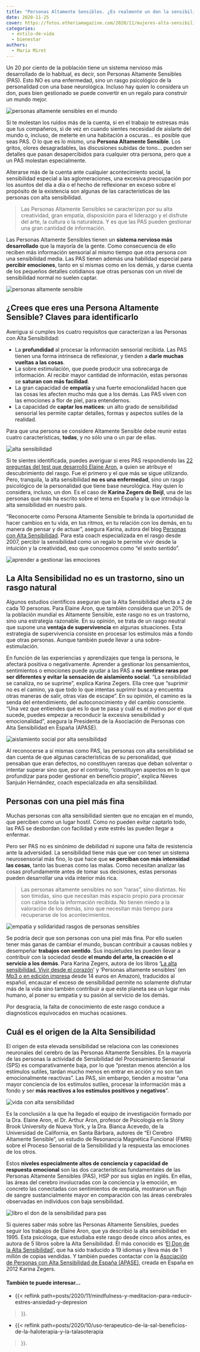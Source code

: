 ```yaml
---
title: "Personas Altamente Sensibles. ¿Es realmente un don la sensibilidad?"
date: 2020-11-25
cover: https://fotos.etheriamagazine.com/2020/11/mujeres-alta-sensibilidad.jpg
categories: 
  - estilo-de-vida
  - bienestar
authors: 
  - Maria Miret
---
```


Un 20 por ciento de la población tiene un sistema nervioso más desarrollado de lo habitual, es decir, son Personas Altamente Sensibles (PAS). Esto NO es una enfermedad, sino un rasgo psicológico de la personalidad con una base neurológica. Incluso hay quien lo considera un don, pues bien gestionado se puede convertir en un regalo para construir un mundo mejor. 

![personas altamente sensibles en el mundo](https://fotos.etheriamagazine.com/2020/11/claves-detectar-alta-sensibilidad.jpg "2 de cada 10 habitantes del mundo son Personas Altamente Sensibles. © Javardh ML")

Si te molestan los ruidos más de la cuenta, si en el trabajo te estresas más que tus 
compañeros, si de vez en cuando sientes necesidad de aislarte del mundo o, incluso, de 
meterte en una habitación a oscuras… es posible que seas PAS. O lo que es lo mismo, una 
**Persona Altamente Sensible**. Los gritos, olores desagradables, las discusiones 
subidas de tono… pueden ser detalles que pasan desapercibidos para cualquier otra 
persona, pero que a un PAS molestan especialmente. 

Alterarse más de la cuenta ante cualquier acontecimiento social, la sensibilidad 
especial a las aglomeraciones, una excesiva preocupación por los asuntos del día a día o 
el hecho de reflexionar en exceso sobre el propósito de la existencia son algunas de las 
características de las personas con alta sensibilidad. 

> Las Personas Altamente Sensibles se caracterizan por su alta creatividad, gran empatía, 
> disposición para el liderazgo y el disfrute del arte, la cultura o la naturaleza. Y es 
> que las PAS pueden gestionar una gran cantidad de información. 

Las Personas Altamente Sensibles tienen un **sistema nervioso más desarrollado** que la 
mayoría de la gente. Como consecuencia de ello reciben más información sensorial al 
mismo tiempo que otra persona con una sensibilidad media. Las PAS tienen además una 
habilidad especial para **percibir emociones**, tanto en sí mismas como en los demás, y 
darse cuenta de los pequeños detalles cotidianos que otras personas con un nivel de 
sensibilidad normal no suelen captar. 

![personas altamente sensible](https://fotos.etheriamagazine.com/2020/11/mujeres-alta-sensibilidad.jpg "La alta sensibilidad bien gestionada se puede considerar un don. © Leon Ell.")

## ¿Crees que eres una Persona Altamente Sensible? Claves para identificarlo

Averigua si cumples los cuatro requisitos que caracterizan a las Personas con Alta 
Sensibilidad: 

- La **profundidad** al procesar la información sensorial recibida. Las PAS tienen una forma intrínseca de reflexionar, y tienden a **darle muchas vueltas a las cosas**.
- La sobre estimulación, que puede producir una sobrecarga de información. Al recibir mayor cantidad de información, estas personas se **saturan con más facilidad**. 
- La gran capacidad de **empatía** y una fuerte emocionalidad hacen que las cosas les afecten mucho más que a los demás. Las PAS viven con las emociones a flor de piel, para entendernos. 
- La capacidad de **captar los matices**: un alto grado de sensibilidad sensorial les permite captar detalles, formas y aspectos sutiles de la realidad.

Para que una persona se considere Altamente Sensible debe reunir estas cuatro 
características, **todas**, y no sólo una o un par de ellas. 

![alta sensibilidad](https://fotos.etheriamagazine.com/2020/11/persona-altamente-sensible.jpg "Las Personas Altamente Sensibles perciben más matices. © David Becker")

Si te sientes identificada, puedes averiguar si eres PAS respondiendo las [22 preguntas 
del test que desarrolló Elaine 
Aron](https://terapiayemociones.com/personas-altamente-sensibles-2/test-pas/), a quien 
se atribuye el descubrimiento del rasgo. Fue el primero y el que más se sigue 
utilizando. Pero, tranquila, la alta sensibilidad **no es una enfermedad**, sino un 
rasgo psicológico de la personalidad que tiene base neurológica. Hay quien lo considera, 
incluso, un don. Es el caso de **Karina Zegers de Beijl**, una de las personas que más 
ha escrito sobre el tema en España y la que introdujo la alta sensibilidad en nuestro 
país. 

“Reconocerte como Persona Altamente Sensible te brinda la oportunidad de hacer cambios 
en tu vida, en tus ritmos, en tu relación con los demás, en tu manera de pensar y de 
actuar”, asegura Karina, autora del blog [Personas con Alta 
Sensibilidad](https://www.personasaltamentesensibles.com/). Para esta coach 
especializada en el rasgo desde 2007, percibir la sensibilidad como un regalo te permite 
vivir desde la intuición y la creatividad, eso que conocemos como “el sexto sentido”. 

![aprender a gestionar las emociones](https://fotos.etheriamagazine.com/2020/11/gestionar-la-sensibilidad.jpg "Es necesario aprender a gestionar los pensamientos, sentimientos y emociones. © Courtney Cook")

## La Alta Sensibilidad no es un trastorno, sino un rasgo natural

Algunos estudios científicos aseguran que la Alta Sensibilidad afecta a 2 de cada 10 
personas. Para Elaine Aron, que también considera que un 20% de la población mundial es 
Altamente Sensible, este rasgo no es un trastorno, sino una estrategia razonable. En su 
opinión, se trata de un rasgo neutral que supone una **ventaja de supervivencia** en 
algunas situaciones. Esta estrategia de supervivencia consiste en procesar los estímulos 
más a fondo que otras personas. Aunque también puede llevar a una sobre-estimulación. 

En función de las experiencias y aprendizajes que tenga la persona, le afectará positiva 
o negativamente. Aprender a gestionar los pensamientos, sentimientos o emociones puede 
ayudar a las PAS a **no sentirse raras por ser diferentes y evitar la sensación de 
aislamiento social**. “La sensibilidad se canaliza, no se suprime”, explica Karina 
Zegers. Ella cree que “suprimir no es el camino, ya que todo lo que intentas suprimir 
busca y encuentra otras maneras de salir, otras vías de escape”. En su opinión, el 
camino es la senda del entendimiento, del autoconocimiento y del cambio consciente. “Una 
vez que entiendes qué es lo que te pasa y cuál es el motivo por el que sucede, puedes 
empezar a reconducir la excesiva sensibilidad y emocionalidad”, asegura la Presidenta de 
la Asociación de Personas con Alta Sensibilidad en España (APASE). 

![aislamiento social por alta sensibilidad](https://fotos.etheriamagazine.com/2020/11/demasiado-sensible.jpg "El aislamiento social es uno de sus inconvenientes. © Bagir Bahana")

Al reconocerse a sí mismas como PAS, las personas con alta sensibilidad se dan cuenta de 
que algunas características de su personalidad, que pensaban que eran defectos, no 
constituyen rarezas que deban solventar o intentar superar sino que, por el contrario, 
“constituyen aspectos en lo que profundizar para poder gestionar en beneficio propio”, 
explica Nieves Sanjuán Hernández, coach especializada en alta sensibilidad. 

## Personas con una piel más fina

Muchas personas con alta sensibilidad sienten que no encajan en el mundo, que perciben 
como un lugar hostil. Como no pueden evitar captarlo todo, las PAS se desbordan con 
facilidad y este estrés las pueden llegar a enfermar. 

Pero ser PAS no es sinónimo de debilidad ni supone una falta de resistencia ante la 
adversidad. La sensibilidad tiene más que ver con tener un sistema neurosensorial más 
fino, lo que hace que **se perciban con más intensidad las cosas**, tanto las buenas 
como las malas. Como necesitan analizar las cosas profundamente antes de tomar sus 
decisiones, estas personas pueden desarrollar una vida interior más rica. 

> Las personas altamente sensibles no son “raras”, sino distintas. No son tímidas, sino 
> que necesitan más espacio propio para procesar con calma toda la información recibida. 
> No tienen miedo a la valoración de los demás, sino que necesitan más tiempo para 
> recuperarse de los acontecimientos. 

![empatia y solidaridad rasgos de personas sensibles](https://fotos.etheriamagazine.com/2020/11/personas-sensibles.jpg "Empáticas y con deseos de ayudar a los demás, así son las Personas Altamente Sensibles. © Ricardo Gómez")

Se podría decir que son personas con una piel más fina. Por ello suelen tener más ganas 
de cambiar el mundo, buscan contribuir a causas nobles y desempeñar **trabajos con 
sentido**. Sus inquietudes les pueden llevar a contribuir con la sociedad desde **el 
mundo del arte, la creación o el servicio a los demás**. Para Karina Zegers, autora de 
los libros ‘[La alta sensibilidad. Vivir desde el corazón](https://amzn.to/35R1MNi)’ y 
‘Personas altamente sensibles’ (en [Mp3 o en edición impresa](https://amzn.to/36ZIC6W) 
desde 14 euros en Amazon), traducidos al español, encauzar el exceso de sensibilidad 
permite no solamente disfrutar más de la vida sino también contribuir a que este planeta 
sea un lugar más humano, al poner su empatía y su pasión al servicio de los demás. 

Por desgracia, la falta de conocimiento de este rasgo conduce a diagnósticos equivocados 
en muchas ocasiones. 

## Cuál es el origen de la Alta Sensibilidad

El origen de esta elevada sensibilidad se relaciona con las conexiones neuronales del 
cerebro de las Personas Altamente Sensibles. En la mayoría de las personas la actividad 
de Sensibilidad del Procesamiento Sensorial (SPS) es comparativamente baja, por lo que 
“prestan menos atención a los estímulos sutiles, tardan mucho menos en entrar en acción 
y no son tan emocionalmente reactivas”. Las PAS, sin embargo, tienden a mostrar “una 
mayor conciencia de los estímulos sutiles, procesar la información más a fondo y ser 
**más reactivos a los estímulos positivos y negativos**”. 

![vida con alta sensibilidad](https://fotos.etheriamagazine.com/2020/11/grupo-amigos-viajes.jpg "Las PAS son más reactivas a las emociones. © Helena Lopes")

Es la conclusión a la que ha llegado el equipo de investigación formado por la Dra. 
Elaine Aron, el Dr. Arthur Aron, profesor de Psicología en la Stony Brook University de 
Nueva York, y la Dra. Bianca Acevedo, de la Universidad de California, en Santa Bárbara, 
autores de “El Cerebro Altamente Sensible”, un estudio de Resonancia Magnética Funcional 
(FMRI) sobre el Proceso Sensorial de la Sensibilidad y la respuesta las emociones de los 
otros. 

Estos **niveles especialmente altos de conciencia y capacidad de respuesta emocional** 
son las dos características fundamentales de las Personas Altamente Sensibles (PAS), HSP 
por sus siglas en inglés. En ellas, las áreas del cerebro involucradas con la conciencia 
y la emoción, en concreto las conectadas con sentimientos de empatía, mostraron un flujo 
de sangre sustancialmente mayor en comparación con las áreas cerebrales observadas en 
individuos con baja sensibilidad. 

![libro el don de la sensibilidad para pas](https://fotos.etheriamagazine.com/2020/11/don-sensibilidad-elaine-aron.jpg "'El don de la sensibilidad', de Elaine Aron.")

Si quieres saber más sobre las Personas Altamente Sensibles, puedes seguir los trabajos 
de Elaine Aron, que ya describió la alta sensibilidad en 1995. Esta psicóloga, que 
estudiaba este rasgo desde cinco años antes, es autora de 5 libros sobre la Alta 
Sensibilidad. El más conocido es ‘[El Don de la Alta 
Sensibilidad](https://amzn.to/2V0arXv)’, que ha sido traducido a 19 idiomas y lleva más 
de 1 millón de copias vendidas. Y también puedes contactar con la [Asociación de 
Personas con Alta Sensibilidad de España (APASE)](https://www.asociacionpas.org), creada 
en España en 2012 Karina Zegers. 

#### También te puede interesar...

- {{< reflink 
path=posts/2020/11/mindfulness-y-meditacion-para-reducir-estres-ansiedad-y-depresion 
>}}. 

- {{< reflink 
path=posts/2020/10/uso-terapeutico-de-la-sal-beneficios-de-la-haloterapia-y-la-talasoterapia 
>}}.
